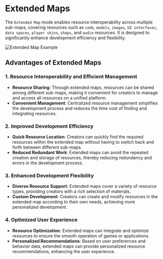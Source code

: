 # Extended Maps

The `Extended Map` mode enables resource interoperability across multiple sub-maps, covering resources such as `code`, `models`, `images`, `UI interfaces`, `data spaces`, `player skins`, `shops`, and `audio` resources. It is designed to significantly enhance development efficiency and flexibility.

![Extended Map Example](/QQ20241224-194636.png)

## Advantages of Extended Maps

### 1. Resource Interoperability and Efficient Management

- **Resource Sharing**: Through extended maps, resources can be shared among different sub-maps, making it convenient for creators to manage and access all resources on a unified platform.
- **Convenient Management**: Centralized resource management simplifies the development process and reduces the time cost of finding and integrating resources.

### 2. Improved Development Efficiency

- **Quick Resource Location**: Creators can quickly find the required resources within the extended map without having to switch back and forth between different sub-maps.
- **Reduced Redundant Work**: Extended maps can avoid the repeated creation and storage of resources, thereby reducing redundancy and errors in the development process.

### 3. Enhanced Development Flexibility

- **Diverse Resource Support**: Extended maps cover a variety of resource types, providing creators with a rich selection of materials.
- **Custom Development**: Creators can create and modify resources in the extended map according to their own needs, achieving more personalized development.

### 4. Optimized User Experience

- **Resource Optimization**: Extended maps can integrate and optimize resources to ensure the smooth operation of games or applications.
- **Personalized Recommendations**: Based on user preferences and behavior data, extended maps can provide personalized resource recommendations, enhancing the user experience.
